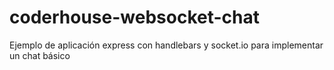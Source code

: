 # coderhouse-websocket-chat

Ejemplo de aplicación express con handlebars y socket.io para implementar un chat básico
